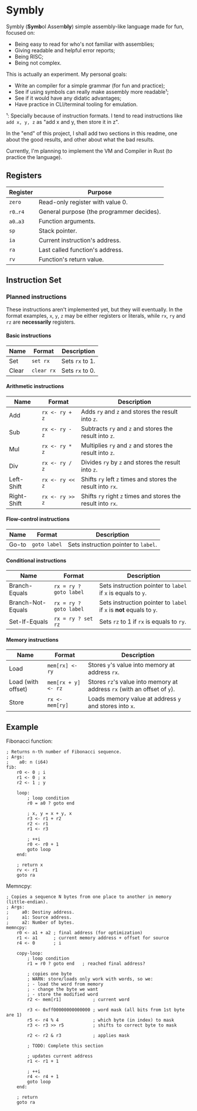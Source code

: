 Symbly
======

Symbly (**Symb**ol Assem**bly**) simple assembly-like language made for fun,
focused on:
- Being easy to read for who's not familiar with assemblies;
- Giving readable and helpful error reports;
- Being RISC;
- Being not complex.

This is actually an experiment. My personal goals:
- Write an compiler for a simple grammar (for fun and practice);
- See if using symbols can really make assembly more readable¹;
- See if it would have any didatic advantages;
- Have practice in CLI/terminal tooling for emulation.

¹: Specially because of instruction formats. I tend to read instructions like
   `add x, y, z` as "add x and y, then store it in z".

In the "end" of this project, I shall add two sections in this readme, one
about the good results, and other about what the bad results.

Currently, I'm planning to implement the VM and Compiler in Rust (to practice
the language).

Registers
---------

| Register   | Purpose                                   |
| ---------- | ----------------------------------------- |
| `zero`     | Read-only register with value 0.          |
| `r0`..`r4` | General purpose (the programmer decides). |
| `a0`..`a3` | Function arguments.                       |
| `sp`       | Stack pointer.                            |
| `ia`       | Current instruction's address.            |
| `ra`       | Last called function's address.           |
| `rv`       | Function's return value.                  |

Instruction Set
---------------

### Planned instructions

These instructions aren't implemented yet, but they will eventually.
In the format examples, `x`, `y`, `z` may be either registers or literals,
while `rx`, `ry` and `rz` are **necessarily** registers.

#### Basic instructions

| Name              | Format                 | Description                                                          |
| ----------------- | ---------------------- | -------------------------------------------------------------------- |
| Set               | `set rx`               | Sets `rx` to 1.                                                      |
| Clear             | `clear rx`             | Sets `rx` to 0.                                                      |

#### Arithmetic instructions

| Name              | Format                 | Description                                                          |
| ----------------- | ---------------------- | -------------------------------------------------------------------- |
| Add               | `rx <- ry + z`         | Adds `ry` and `z` and stores the result into `z`.                    |
| Sub               | `rx <- ry - z`         | Subtracts `ry` and `z` and stores the result into `z`.               |
| Mul               | `rx <- ry * z`         | Multiplies `ry` and `z` and stores the result into `z`.              |
| Div               | `rx <- ry / z`         | Divides `ry` by `z` and stores the result into `z`.                  |
| Left-Shift        | `rx <- ry << z`        | Shifts `ry` left `z` times and stores the result into `rx`.          |
| Right-Shift       | `rx <- ry >> z`        | Shifts `ry` right `z` times and stores the result into `rx`.         |

#### Flow-control instructions

| Name              | Format                 | Description                                                          |
| ----------------- | ---------------------- | -------------------------------------------------------------------- |
| Go-to             | `goto label`           | Sets instruction pointer to `label`.                                 |

#### Conditional instructions

| Name              | Format                 | Description                                                          |
| ----------------- | ---------------------- | -------------------------------------------------------------------- |
| Branch-Equals     | `rx = ry ? goto label` | Sets instruction pointer to `label` if `x` is equals to `y`.         |
| Branch-Not-Equals | `rx = ry ? goto label` | Sets instruction pointer to `label` if `x` is **not** equals to `y`. |
| Set-If-Equals     | `rx = ry ? set rz`     | Sets `rz` to 1 if `rx` is equals to `ry`.                            |

#### Memory instructions

| Name               | Format                 | Description                                                              |
| ------------------ | ---------------------- | ------------------------------------------------------------------------ |
| Load               | `mem[rx] <- ry`        | Stores `y`'s value into memory at address `rx`.                          |
| Load (with offset) | `mem[rx + y] <- rz`    | Stores `rz`'s value into memory at address `rx` (with an offset of `y`). |
| Store              | `rx <- mem[ry]`        | Loads memory value at address `y` and stores into `x`.                   |

Example
-------

Fibonacci function:

```
; Returns n-th number of Fibonacci sequence.
; Args:
;    a0: n (i64)
fib:
    r0 <- 0 ; i
    r1 <- 0 ; x
    r2 <- 1 ; y

    loop:
        ; loop condition
        r0 = a0 ? goto end

        ; x, y = x + y, x
        r3 <- r1 + r2
        r2 <- r1
        r1 <- r3

        ; ++i
        r0 <- r0 + 1
        goto loop
    end:

    ; return x
    rv <- r1
    goto ra
```

Memncpy:

```
; Copies a sequence N bytes from one place to another in memory (little-endian).
; Args:
;     a0: Destiny address.
;     a1: Source address.
;     a2: Number of bytes.
memncpy:
    r0 <- a1 + a2 ; final address (for optimization)
    r1 <- a1      ; current memory address + offset for source
    r4 <- 0       ; i

    copy-loop:
        ; loop condition
        r1 = r0 ? goto end   ; reached final address?

        ; copies one byte
        ; WARN: store/loads only work with words, so we:
        ; - load the word from memory
        ; - change the byte we want
        ; - store the modified word
        r2 <- mem[r1]            ; current word

        r3 <- 0xff00000000000000 ; word mask (all bits from 1st byte are 1)
        r5 <- r4 % 4             ; which byte (in index) to mask
        r3 <- r3 >> r5           ; shifts to correct byte to mask

        r2 <- r2 & r3            ; applies mask

        ; TODO: Complete this section

        ; updates current address
        r1 <- r1 + 1

        ; ++i
        r4 <- r4 + 1
        goto loop
    end:

    ; return
    goto ra
```
